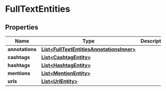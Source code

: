 

# FullTextEntities


## Properties

| Name | Type | Description | Notes |
|------------ | ------------- | ------------- | -------------|
|**annotations** | [**List&lt;FullTextEntitiesAnnotationsInner&gt;**](FullTextEntitiesAnnotationsInner.md) |  |  [optional] |
|**cashtags** | [**List&lt;CashtagEntity&gt;**](CashtagEntity.md) |  |  [optional] |
|**hashtags** | [**List&lt;HashtagEntity&gt;**](HashtagEntity.md) |  |  [optional] |
|**mentions** | [**List&lt;MentionEntity&gt;**](MentionEntity.md) |  |  [optional] |
|**urls** | [**List&lt;UrlEntity&gt;**](UrlEntity.md) |  |  [optional] |



